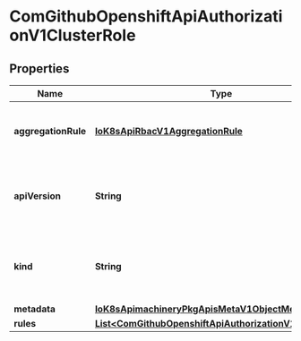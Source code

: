 
# ComGithubOpenshiftApiAuthorizationV1ClusterRole

## Properties
Name | Type | Description | Notes
------------ | ------------- | ------------- | -------------
**aggregationRule** | [**IoK8sApiRbacV1AggregationRule**](IoK8sApiRbacV1AggregationRule.md) | AggregationRule is an optional field that describes how to build the Rules for this ClusterRole. If AggregationRule is set, then the Rules are controller managed and direct changes to Rules will be stomped by the controller. |  [optional]
**apiVersion** | **String** | APIVersion defines the versioned schema of this representation of an object. Servers should convert recognized schemas to the latest internal value, and may reject unrecognized values. More info: https://git.k8s.io/community/contributors/devel/sig-architecture/api-conventions.md#resources |  [optional]
**kind** | **String** | Kind is a string value representing the REST resource this object represents. Servers may infer this from the endpoint the client submits requests to. Cannot be updated. In CamelCase. More info: https://git.k8s.io/community/contributors/devel/sig-architecture/api-conventions.md#types-kinds |  [optional]
**metadata** | [**IoK8sApimachineryPkgApisMetaV1ObjectMetaV2**](IoK8sApimachineryPkgApisMetaV1ObjectMetaV2.md) |  |  [optional]
**rules** | [**List&lt;ComGithubOpenshiftApiAuthorizationV1PolicyRule&gt;**](ComGithubOpenshiftApiAuthorizationV1PolicyRule.md) | Rules holds all the PolicyRules for this ClusterRole | 



